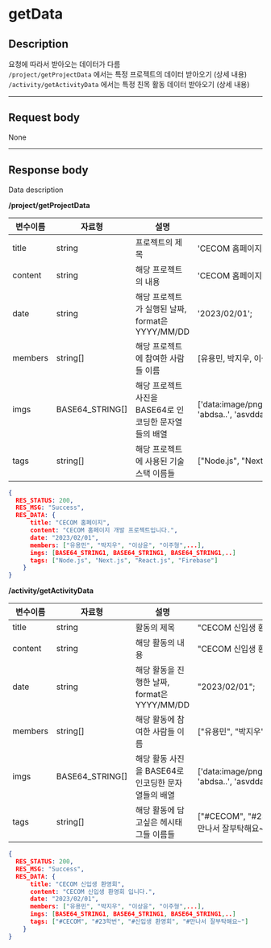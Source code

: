 # getData

## Description

요청에 따라서 받아오는 데이터가 다름  
```/project/getProjectData``` 에서는 특정 프로젝트의 데이터 받아오기 (상세 내용)  
```/activity/getActivityData``` 에서는 특정 친목 활동 데이터 받아오기 (상세 내용)

---

## Request body

None

---

## Response body

Data description

**/project/getProjectData**

| 변수이름 | 자료형          | 설명                                                   | 예시                                                            |
| -------- | --------------- | ------------------------------------------------------ | --------------------------------------------------------------- |
| title    | string          | 프로젝트의 제목                                        | 'CECOM 홈페이지'                                                |
| content  | string          | 해당 프로젝트의 내용                                   | 'CECOM 홈페이지 개발 프로젝트입니다.'                           |
| date     | string          | 해당 프로젝트가 실행된 날짜, format은 YYYY/MM/DD       | '2023/02/01';                                                   |
| members  | string[]        | 해당 프로젝트에 참여한 사람들 이름                     | [유용민, 박지우, 이상윤, 이주형]                                |
| imgs     | BASE64_STRING[] | 해당 프로젝트 사진을 BASE64로 인코딩한 문자열들의 배열 | ['data:image/png;base64,iVBORw0KGgoA...', 'abdsa..', 'asvddas'] |
| tags     | string[]        | 해당 프로젝트에 사용된 기술스택 이름들                 | ["Node.js", "Next.js", "React.js", "Firebase"]                  |

```json
{
  RES_STATUS: 200,
  RES_MSG: "Success",
  RES_DATA: {
      title: "CECOM 홈페이지",
      content: "CECOM 홈페이지 개발 프로젝트입니다.",
      date: "2023/02/01",
      members: ["유용민", "박지우", "이상윤", "이주형",...],
      imgs: [BASE64_STRING1, BASE64_STRING1, BASE64_STRING1,..]
      tags: ["Node.js", "Next.js", "React.js", "Firebase"]
    }
}
```

**/activity/getActivityData**

| 변수이름 | 자료형          | 설명                                               | 예시                                                            |
| -------- | --------------- | -------------------------------------------------- | --------------------------------------------------------------- |
| title    | string          | 활동의 제목                                        | "CECOM 신입생 환영회"                                           |
| content  | string          | 해당 활동의 내용                                   | "CECOM 신입생 환영회 입니다."                                   |
| date     | string          | 해당 활동을 진행한 날짜, format은 YYYY/MM/DD       | "2023/02/01";                                                   |
| members  | string[]        | 해당 활동에 참여한 사람들 이름                     | ["유용민", "박지우", "이상윤", 이주형"]                         |
| imgs     | BASE64_STRING[] | 해당 활동 사진을 BASE64로 인코딩한 문자열들의 배열 | ['data:image/png;base64,iVBORw0KGgoA...', 'abdsa..', 'asvddas'] |
| tags     | string[]        | 해당 활동에 담고싶은 헤시태그들 이름들             | ["#CECOM", "#23학번", "#신입생 환영회", "#만나서 잘부탁해요~"]  |

```json
{
  RES_STATUS: 200,
  RES_MSG: "Success",
  RES_DATA: {
      title: "CECOM 신입생 환영회",
      content: "CECOM 신입생 환영회 입니다.",
      date: "2023/02/01",
      members: ["유용민", "박지우", "이상윤", "이주형",...],
      imgs: [BASE64_STRING1, BASE64_STRING1, BASE64_STRING1,..]
      tags: ["#CECOM", "#23학번", "#신입생 환영회", "#만나서 잘부탁해요~"]
    }
}
```
